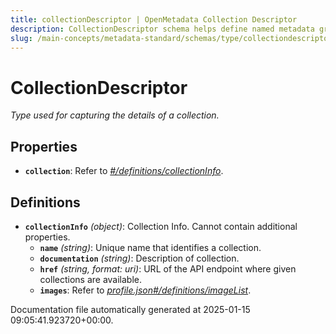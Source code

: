 ```yaml
---
title: collectionDescriptor | OpenMetadata Collection Descriptor
description: CollectionDescriptor schema helps define named metadata groupings for UI or API access.
slug: /main-concepts/metadata-standard/schemas/type/collectiondescriptor
---
```


# CollectionDescriptor

*Type used for capturing the details of a collection.*

## Properties

- **`collection`**: Refer to *[#/definitions/collectionInfo](#definitions/collectionInfo)*.
## Definitions

- **`collectionInfo`** *(object)*: Collection Info. Cannot contain additional properties.
  - **`name`** *(string)*: Unique name that identifies a collection.
  - **`documentation`** *(string)*: Description of collection.
  - **`href`** *(string, format: uri)*: URL of the API endpoint where given collections are available.
  - **`images`**: Refer to *[profile.json#/definitions/imageList](#ofile.json#/definitions/imageList)*.


Documentation file automatically generated at 2025-01-15 09:05:41.923720+00:00.
